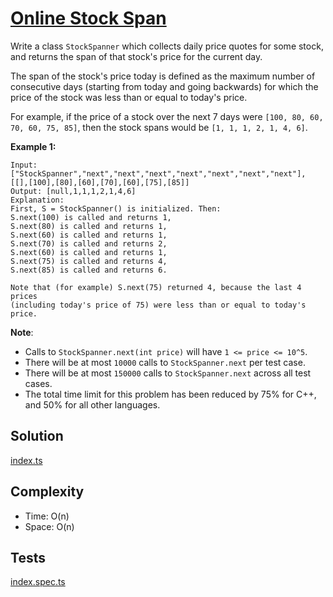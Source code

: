 # [Online Stock Span](https://leetcode.com/problems/online-stock-span/)

Write a class `StockSpanner` which collects daily price quotes for some stock, and returns the span of that stock's price for the current day.

The span of the stock's price today is defined as the maximum number of consecutive days (starting from today and going backwards) for which the price of the stock was less than or equal to today's price.

For example, if the price of a stock over the next 7 days were `[100, 80, 60, 70, 60, 75, 85]`, then the stock spans would be `[1, 1, 1, 2, 1, 4, 6]`.

**Example 1:**

```
Input: ["StockSpanner","next","next","next","next","next","next","next"], [[],[100],[80],[60],[70],[60],[75],[85]]
Output: [null,1,1,1,2,1,4,6]
Explanation:
First, S = StockSpanner() is initialized. Then:
S.next(100) is called and returns 1,
S.next(80) is called and returns 1,
S.next(60) is called and returns 1,
S.next(70) is called and returns 2,
S.next(60) is called and returns 1,
S.next(75) is called and returns 4,
S.next(85) is called and returns 6.

Note that (for example) S.next(75) returned 4, because the last 4 prices
(including today's price of 75) were less than or equal to today's price.
```

**Note**:

- Calls to `StockSpanner.next(int price)` will have `1 <= price <= 10^5`.
- There will be at most `10000` calls to `StockSpanner.next` per test case.
- There will be at most `150000` calls to `StockSpanner.next` across all test cases.
- The total time limit for this problem has been reduced by 75% for C++, and 50% for all other languages.

## Solution

[index.ts](https://github.com/kutyepov/May-LeetCoding-Challenge/blob/master/src/online-stock-span/index.ts)

## Complexity

- Time: O(n)
- Space: O(n)

## Tests

[index.spec.ts](https://github.com/kutyepov/May-LeetCoding-Challenge/blob/master/src/online-stock-span/index.spec.ts)
